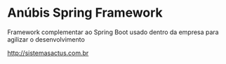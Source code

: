 # Anúbis Spring Framework
Framework complementar ao Spring Boot usado dentro da empresa para agilizar o desenvolvimento

http://sistemasactus.com.br
